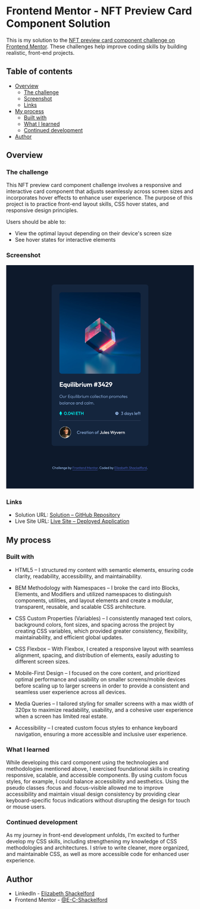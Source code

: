 # Frontend Mentor - NFT Preview Card Component Solution

This is my solution to the [NFT preview card component challenge on Frontend Mentor](https://www.frontendmentor.io/challenges/nft-preview-card-component-SbdUL_w0U). These challenges help improve coding skills by building realistic, front-end projects.

## Table of contents

- [Overview](#overview)
  - [The challenge](#the-challenge)
  - [Screenshot](#screenshot)
  - [Links](#links)
- [My process](#my-process)
  - [Built with](#built-with)
  - [What I learned](#what-i-learned)
  - [Continued development](#continued-development)
- [Author](#author)

## Overview

### The challenge

This NFT preview card component challenge involves a responsive and interactive card component that adjusts seamlessly across screen sizes and incorporates hover effects to enhance user experience. The purpose of this project is to practice front-end layout skills, CSS hover states, and responsive design principles.

Users should be able to:

- View the optimal layout depending on their device's screen size
- See hover states for interactive elements

### Screenshot

![NFT preview card component solution screenshot](images/nft-preview-card-component-solution-screenshot.png)

### Links

- Solution URL: [Solution – GitHub Repository](https://github.com/E-C-Shackelford/frontendmentor-nft-preview-card-component)
- Live Site URL: [Live Site – Deployed Application](https://e-c-shackelford.github.io/frontendmentor-nft-preview-card-component/)

## My process

### Built with

- HTML5 – I structured my content with semantic elements, ensuring code clarity, readability, accessibility, and maintainability.

- BEM Methodology with Namespaces – I broke the card into Blocks, Elements, and Modifiers and utilized namespaces to distinguish components, utilities, and layout elements and create a modular, transparent, reusable, and scalable CSS architecture.

- CSS Custom Properties (Variables) – I consistently managed text colors, background colors, font sizes, and spacing across the project by creating CSS variables, which provided greater consistency, flexibility, maintainability, and efficient global updates.

- CSS Flexbox – With Flexbox, I created a responsive layout with seamless alignment, spacing, and distribution of elements, easily adusting to different screen sizes.

- Mobile-First Design – I focused on the core content, and prioritized optimal performance and usability on smaller screens/mobile devices before scaling up to larger screens in order to provide a consistent and seamless user experience across all devices.

- Media Queries – I tailored styling for smaller screens with a max width of 320px to maximize readability, usability, and a cohesive user experience when a screen has limited real estate.

- Accessibility – I created custom focus styles to enhance keyboard navigation, ensuring a more accessible and inclusive user experience.

### What I learned

While developing this card component using the technologies and methodologies mentioned above, I exercised foundational skills in creating responsive, scalable, and accessible components. By using custom focus styles, for example, I could balance accessibility and aesthetics. Using the pseudo classes :focus and :focus-visible allowed me to improve accessibility and maintain visual design consistency by providing clear keyboard-specific focus indicatiors without disrupting the design for touch or mouse users.

### Continued development

As my journey in front-end development unfolds, I'm excited to further develop my CSS skills, including strengthening my knowledge of CSS methodologies and architectures. I strive to write cleaner, more organized, and maintainable CSS, as well as more accessible code for enhanced user experience.

## Author

- LinkedIn - [Elizabeth Shackelford](https://www.linkedin.com/in/e-c-shackelford)
- Frontend Mentor - [@E-C-Shackelford](https://www.frontendmentor.io/profile/E-C-Shackelford)
